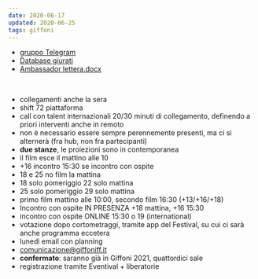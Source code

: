 ```yaml
---
date: 2020-06-17
updated: 2020-06-25
tags: giffoni
---
```

- [gruppo Telegram](t.me/giffoniriva)
- [Database giurati](https://cloud.tommi.space/index.php/s/i48fBzRbDbS5J9f)
- [Ambassador lettera.docx](../_resources/c8a8018ebb4f418c911b4e751dcc422e.docx)

<br />

- collegamenti anche la sera
- shift 72 piattaforma
- call con talent internazionali 20/30 minuti di collegamento, definendo a priori interventi anche in remoto
- non è necessario essere sempre perennemente presenti, ma ci si alternerà (fra hub, non fra partecipanti)
- **due stanze**, le proiezioni sono in contemporanea
- il film esce il mattino alle 10
- +16 incontro 15:30 se incontro con ospite
- 18 e 25 no film la mattina
- 18 solo pomeriggio 22 solo mattina
- 25 solo pomeriggio 29 solo mattina
- primo film mattino alle 10:00, secondo film 16:30 (+13/+16/+18)
- Incontro con ospite IN PRESENZA +18 mattina, +16 15:30 
- incontro con ospite ONLINE 15:30 o 19 (international)
- votazione dopo cortometraggi, tramite app del Festival, su cui ci sarà anche programma eccetera
- lunedì email con planning
- comunicazione@giffoniff.it
- **confermato**: saranno già in Giffoni 2021, quattordici sale
- registrazione tramite Eventival + liberatorie